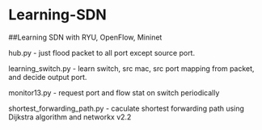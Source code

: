 # Learning-SDN
##Learning SDN with RYU, OpenFlow, Mininet

hub.py - just flood packet to all port except source port.

learning_switch.py - learn switch, src mac, src port mapping from packet, and decide output port.

monitor13.py - request port and flow stat on switch periodically

shortest_forwarding_path.py - caculate shortest forwarding path using Dijkstra algorithm and networkx v2.2
